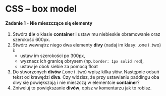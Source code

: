# CSS &ndash; box model

#### Zadanie 1 - Nie mieszczące się elementy

1. Stwórz **div** o klasie **container** i ustaw mu niebieskie obramowanie oraz szerokość 600px.
1. Stwórz wewnątrz niego dwa elementy **divy** (nadaj im klasy: .one i .two) i:
    * ustaw im szerokości po 300px,
    * wyznacz ich granicę obrysem (np. ```border: 1px solid red```),
    * ustaw je obok siebie za pomocą float
3. Do stworzonych  **divów** (.one i .two) wpisz kilka słów. Następnie odsuń tekst od krawędzi **diva**. Czy widzisz, że przy ustawianiu paddingu oba divy się powiększają i nie mieszczą w elementcie **container**?
4. Zniweluj to powiększanie **divów**, opisz w komentarzu jak to robisz.
